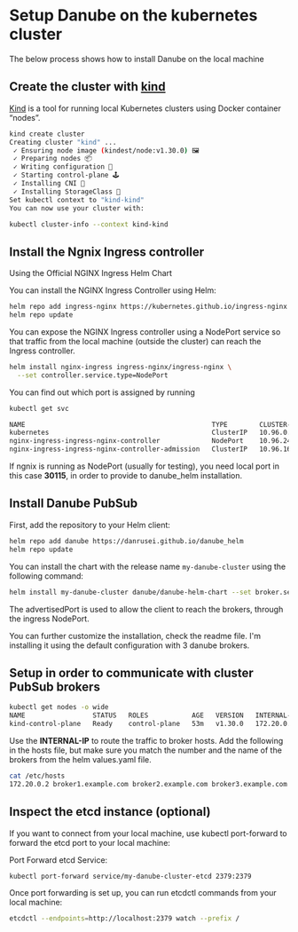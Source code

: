 # Setup Danube on the kubernetes cluster

The below process shows how to install Danube on the local machine

## Create the cluster with [kind](https://kind.sigs.k8s.io/)

[Kind](https://github.com/kubernetes-sigs/kind) is a tool for running local Kubernetes clusters using Docker container “nodes”.

```bash
kind create cluster
Creating cluster "kind" ...
 ✓ Ensuring node image (kindest/node:v1.30.0) 🖼
 ✓ Preparing nodes 📦  
 ✓ Writing configuration 📜 
 ✓ Starting control-plane 🕹️ 
 ✓ Installing CNI 🔌 
 ✓ Installing StorageClass 💾 
Set kubectl context to "kind-kind"
You can now use your cluster with:

kubectl cluster-info --context kind-kind
```

## Install the Ngnix Ingress controller

Using the Official NGINX Ingress Helm Chart

You can install the NGINX Ingress Controller using Helm:

```bash
helm repo add ingress-nginx https://kubernetes.github.io/ingress-nginx
helm repo update
```

You can expose the NGINX Ingress controller using a NodePort service so that traffic from the local machine (outside the cluster) can reach the Ingress controller.

```bash
helm install nginx-ingress ingress-nginx/ingress-nginx \
  --set controller.service.type=NodePort
```

You can find out which port is assigned by running

```bash
kubectl get svc

NAME                                               TYPE        CLUSTER-IP      EXTERNAL-IP   PORT(S)                      AGE
kubernetes                                         ClusterIP   10.96.0.1       <none>        443/TCP                      4m17s
nginx-ingress-ingress-nginx-controller             NodePort    10.96.245.118   <none>        80:30115/TCP,443:30294/TCP   2m58s
nginx-ingress-ingress-nginx-controller-admission   ClusterIP   10.96.169.82    <none>        443/TCP                      2m58s
```

If ngnix is running as NodePort (usually for testing), you need local port in this case **30115**, in order to provide to danube_helm installation.

## Install Danube PubSub

First, add the repository to your Helm client:

```sh
helm repo add danube https://danrusei.github.io/danube_helm
helm repo update
```

You can install the chart with the release name `my-danube-cluster` using the following command:

```sh
helm install my-danube-cluster danube/danube-helm-chart --set broker.service.advertisedPort=30115
```

The advertisedPort is used to allow the client to reach the brokers, through the ingress NodePort.

You can further customize the installation, check the readme file. I'm installing it using the default configuration with 3 danube brokers.

## Setup in order to communicate with cluster PubSub brokers

```bash
kubectl get nodes -o wide
NAME                 STATUS   ROLES           AGE   VERSION   INTERNAL-IP   EXTERNAL-IP   OS-IMAGE                         KERNEL-VERSION       CONTAINER-RUNTIME
kind-control-plane   Ready    control-plane   53m   v1.30.0   172.20.0.2    <none>        Debian GNU/Linux 12 (bookworm)   5.15.0-118-generic   containerd://1.7.15
```

Use the **INTERNAL-IP** to route the traffic to broker hosts. Add the following in the hosts file, but make sure you match the number and the name of the brokers from the helm values.yaml file.

```bash
cat /etc/hosts
172.20.0.2 broker1.example.com broker2.example.com broker3.example.com

```

## Inspect the etcd instance (optional)

If you want to connect from your local machine, use kubectl port-forward to forward the etcd port to your local machine:

Port Forward etcd Service:

```bash
kubectl port-forward service/my-danube-cluster-etcd 2379:2379
```

Once port forwarding is set up, you can run etcdctl commands from your local machine:

```bash
etcdctl --endpoints=http://localhost:2379 watch --prefix /
```

